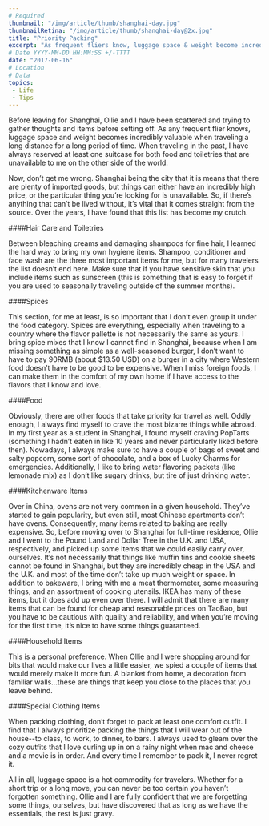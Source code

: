 ```yaml
---
# Required
thumbnail: "/img/article/thumb/shanghai-day.jpg"
thumbnailRetina: "/img/article/thumb/shanghai-day@2x.jpg"
title: "Priority Packing"
excerpt: "As frequent fliers know, luggage space & weight become incredibly valuable when traveling a long distance for a long period of time..."
# Date YYYY-MM-DD HH:MM:SS +/-TTTT
date: "2017-06-16"
# Location
# Data
topics:
 - Life
 - Tips
---
```


Before leaving for Shanghai, Ollie and I have been scattered and trying to gather thoughts and items before setting off. As any frequent flier knows, luggage space and weight becomes incredibly valuable when traveling a long distance for a long period of time. When traveling in the past, I have always reserved at least one suitcase for both food and toiletries that are unavailable to me on the other side of the world. 

Now, don’t get me wrong. Shanghai being the city that it is means that there are plenty of imported goods, but things can either have an incredibly high price, or the particular thing you’re looking for is unavailable. So, if there’s anything that can’t be lived without, it’s vital that it comes straight from the source. Over the years, I have found that this list has become my crutch. 

####Hair Care and Toiletries

Between bleaching creams and damaging shampoos for fine hair, I learned the hard way to bring my own hygiene items. Shampoo, conditioner and face wash are the three most important items for me, but for many travelers the list doesn’t end here. Make sure that if you have sensitive skin that you include items such as sunscreen (this is something that is easy to forget if you are used to seasonally traveling outside of the summer months). 

####Spices

This section, for me at least, is so important that I don’t even group it under the food category. Spices are everything, especially when traveling to a country where the flavor pallette is not necessarily the same as yours. I bring spice mixes that I know I cannot find in Shanghai, because when I am missing something as simple as a well-seasoned burger, I don’t want to have to pay 90RMB (about $13.50 USD) on a burger in a city where Western food doesn’t have to be good to be expensive. When I miss foreign foods, I can make them in the comfort of my own home if I have access to the flavors that I know and love. 

####Food

Obviously, there are other foods that take priority for travel as well. Oddly enough, I always find myself to crave the most bizarre things while abroad. In my first year as a student in Shanghai, I found myself craving PopTarts (something I hadn’t eaten in like 10 years and never particularly liked before then). Nowadays, I always make sure to have a couple of bags of sweet and salty popcorn, some sort of chocolate, and a box of Lucky Charms for emergencies. Additionally, I like to bring water flavoring packets (like lemonade mix) as I don’t like sugary drinks, but tire of just drinking water. 

####Kitchenware Items

Over in China, ovens are not very common in a given household. They’ve started to gain popularity, but even still, most Chinese apartments don’t have ovens. Consequently, many items related to baking are really expensive. So, before moving over to Shanghai for full-time residence, Ollie and I went to the Pound Land and Dollar Tree in the U.K. and USA, respectively, and picked up some items that we could easily carry over, ourselves. It’s not necessarily that things like muffin tins and cookie sheets cannot be found in Shanghai, but they are incredibly cheap in the USA and the U.K. and most of the time don’t take up much weight or space. In addition to bakeware, I bring with me a meat thermometer, some measuring things, and an assortment of cooking utensils. IKEA has many of these items, but it does add up even over there. I will admit that there are many items that can be found for cheap and reasonable prices on TaoBao, but you have to be cautious with quality and reliability, and when you’re moving for the first time, it’s nice to have some things guaranteed. 

####Household Items

This is a personal preference. When Ollie and I were shopping around for bits that would make our lives a little easier, we spied a couple of items that would merely make it more fun. A blanket from home, a decoration from familiar walls...these are things that keep you close to the places that you leave behind. 

####Special Clothing Items

When packing clothing, don’t forget to pack at least one comfort outfit. I find that I always prioritize packing the things that I will wear out of the house--to class, to work, to dinner, to bars. I always used to gleam over the cozy outfits that I love curling up in on a rainy night when mac and cheese and a movie is in order. And every time I remember to pack it, I never regret it. 


All in all, luggage space is a hot commodity for travelers. Whether for a short trip or a long move, you can never be too certain you haven’t forgotten something. Ollie and I are fully confident that we are forgetting some things, ourselves, but have discovered that as long as we have the essentials, the rest is just gravy. 
